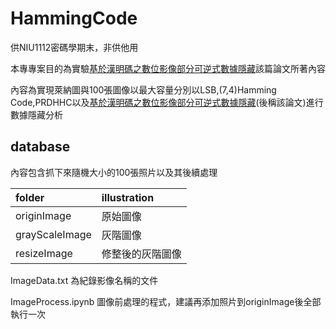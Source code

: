 # HammingCode

供NIU1112密碼學期末，非供他用

本專專案目的為實驗[基於漢明碼之數位影像部分可逆式數據隱藏](https://drive.google.com/drive/folders/1dQJ3-2sDr2R-e-_Uuh7sR7_dr5-P7OxN)該篇論文所著內容

內容為實現萊納圖與100張圖像以最大容量分別以LSB,(7,4)Hamming Code,PRDHHC以及[基於漢明碼之數位影像部分可逆式數據隱藏](https://drive.google.com/drive/folders/1dQJ3-2sDr2R-e-_Uuh7sR7_dr5-P7OxN)(後稱該論文)進行數據隱藏分析


## database

內容包含抓下來隨機大小的100張照片以及其後續處理

| folder | illustration |
| :-- | :-- |
|originImage | 原始圖像|
|grayScaleImage | 灰階圖像|
|resizeImage | 修整後的灰階圖像|

ImageData.txt 為紀錄影像名稱的文件

ImageProcess.ipynb 圖像前處理的程式，建議再添加照片到originImage後全部執行一次


